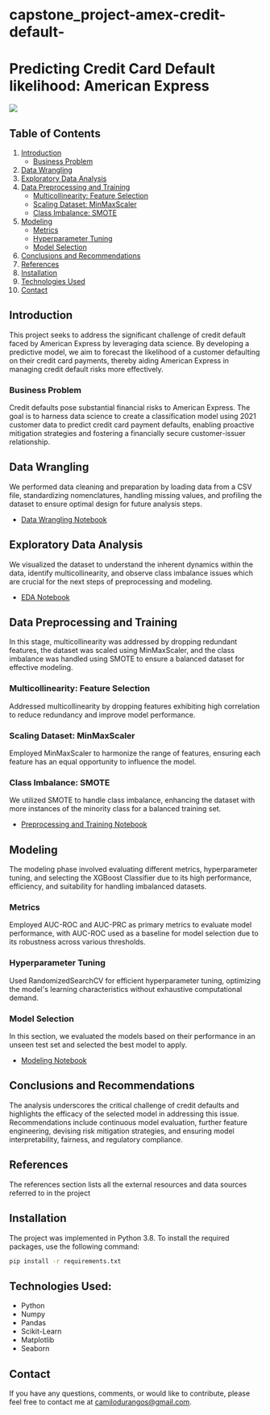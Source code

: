 # capstone_project-amex-credit-default-
# Predicting Credit Card Default likelihood: American Express
[![](https://img.shields.io/badge/Python-3.8-blue)](#) 

## Table of Contents
1. [Introduction](#introduction)
    - [Business Problem](#business-problem)
2. [Data Wrangling](#data-wrangling)
3. [Exploratory Data Analysis](#exploratory-data-analysis)
4. [Data Preprocessing and Training](#data-preprocessing-and-training)
    - [Multicollinearity: Feature Selection](#multicollinearity-feature-selection)
    - [Scaling Dataset: MinMaxScaler](#scaling-dataset-minmaxscaler)
    - [Class Imbalance: SMOTE](#class-imbalance-smote)
5. [Modeling](#modeling)
    - [Metrics](#metrics)
    - [Hyperparameter Tuning](#hyperparameter-tuning)
    - [Model Selection](#model-selection)
6. [Conclusions and Recommendations](#conclusions-and-recommendations)
7. [References](#references)
8. [Installation](#installation)
9. [Technologies Used](#technologies-used)
10. [Contact](#contact)

## Introduction
This project seeks to address the significant challenge of credit default faced by American Express by leveraging data science. By developing a predictive model, we aim to forecast the likelihood of a customer defaulting on their credit card payments, thereby aiding American Express in managing credit default risks more effectively.

### Business Problem
Credit defaults pose substantial financial risks to American Express. The goal is to harness data science to create a classification model using 2021 customer data to predict credit card payment defaults, enabling proactive mitigation strategies and fostering a financially secure customer-issuer relationship.

## Data Wrangling
We performed data cleaning and preparation by loading data from a CSV file, standardizing nomenclatures, handling missing values, and profiling the dataset to ensure optimal design for future analysis steps.
- [Data Wrangling Notebook](/Project-2-AmEx-Credit-Card-Default-/notebooks/data_wrangling_2capstone.ipynb)

## Exploratory Data Analysis
We visualized the dataset to understand the inherent dynamics within the data, identify multicollinearity, and observe class imbalance issues which are crucial for the next steps of preprocessing and modeling.

- [EDA Notebook](/Project-2-AmEx-Credit-Card-Default-/notebooks/eda_amex_project.ipynb)

## Data Preprocessing and Training
In this stage, multicollinearity was addressed by dropping redundant features, the dataset was scaled using MinMaxScaler, and the class imbalance was handled using SMOTE to ensure a balanced dataset for effective modeling.

### Multicollinearity: Feature Selection
Addressed multicollinearity by dropping features exhibiting high correlation to reduce redundancy and improve model performance.

### Scaling Dataset: MinMaxScaler
Employed MinMaxScaler to harmonize the range of features, ensuring each feature has an equal opportunity to influence the model.

### Class Imbalance: SMOTE
We utilized SMOTE to handle class imbalance, enhancing the dataset with more instances of the minority class for a balanced training set.
- [Preprocessing and Training Notebook](/Project-2-AmEx-Credit-Card-Default-/notebooks/preprocessing_amex.ipynb)

## Modeling
The modeling phase involved evaluating different metrics, hyperparameter tuning, and selecting the XGBoost Classifier due to its high performance, efficiency, and suitability for handling imbalanced datasets.

### Metrics
Employed AUC-ROC and AUC-PRC as primary metrics to evaluate model performance, with AUC-ROC used as a baseline for model selection due to its robustness across various thresholds.

### Hyperparameter Tuning
Used RandomizedSearchCV for efficient hyperparameter tuning, optimizing the model's learning characteristics without exhaustive computational demand.

### Model Selection
In this section, we evaluated the models based on their performance in an unseen test set and selected the best model to apply. 
- [Modeling Notebook](/Project-2-AmEx-Credit-Card-Default-/notebooks/modeling_amex.ipynb)

## Conclusions and Recommendations
The analysis underscores the critical challenge of credit defaults and highlights the efficacy of the selected model in addressing this issue. Recommendations include continuous model evaluation, further feature engineering, devising risk mitigation strategies, and ensuring model interpretability, fairness, and regulatory compliance.

## References
The references section lists all the external resources and data sources referred to in the project

## Installation
The project was implemented in Python 3.8. To install the required packages, use the following command:
```bash
pip install -r requirements.txt
```
## Technologies Used:
- Python
- Numpy
- Pandas
- Scikit-Learn
- Matplotlib
- Seaborn

## Contact
If you have any questions, comments, or would like to contribute, please feel free to contact me at camilodurangos@gmail.com.
